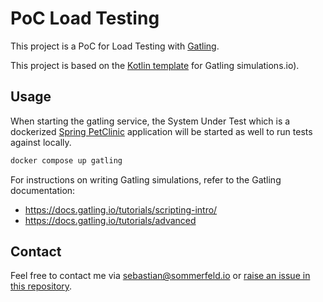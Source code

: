 <!-- ---
hide:
  - navigation
--- -->

# PoC Load Testing

This project is a PoC for Load Testing with [Gatling](https://gatling.io).

[file-issues]: https://github.com/sebastian-sommerfeld-io/poc-load-testing/issues

This project is based on the [Kotlin template](https://github.com/gatling/gatling-maven-plugin-demo-kotlin) for Gatling simulations.io).

## Usage
When starting the gatling service, the System Under Test which is a dockerized [Spring PetClinic](https://github.com/spring-projects/spring-petclinic) application will be started as well to run tests against locally.

```bash
docker compose up gatling
```

For instructions on writing Gatling simulations, refer to the Gatling documentation:

- <https://docs.gatling.io/tutorials/scripting-intro/>
- <https://docs.gatling.io/tutorials/advanced>

## Contact

Feel free to contact me via <sebastian@sommerfeld.io> or [raise an issue in this repository][file-issues].

<!-- !    DO NOT EDIT DIRECTLY !!!!!                         -->
<!-- !    File is auto-generated by pipeline                 -->
<!-- !    Contents are based on files from docs/about dir    -->
